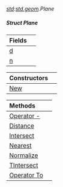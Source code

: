 _[std](../../modules/std/std-module.md):[std.geom](../../modules/std/std-geom.md).Plane<T>_
##### Struct Plane<T>

| Fields | |
|:---|:---|
| [d](std-geom-plane<t?>-d.md) |  |
| [n](std-geom-plane<t?>-n.md) |  |

| Constructors | |
|:---|:---|
| [New](std-geom-plane<t?>-new.md) |  |

| Methods | |
|:---|:---|
| [Operator -](std-geom-plane<t?>-opsub.md) |  |
| [Distance](std-geom-plane<t?>-distance.md) |  |
| [Intersect](std-geom-plane<t?>-intersect.md) |  |
| [Nearest](std-geom-plane<t?>-nearest.md) |  |
| [Normalize](std-geom-plane<t?>-normalize.md) |  |
| [TIntersect](std-geom-plane<t?>-tintersect.md) |  |
| [Operator To](std-geom-plane<t?>-to.md) |  |
